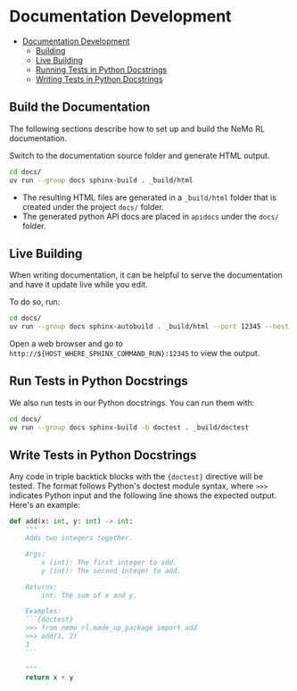 # Documentation Development

- [Documentation Development](#documentation-development)
  - [Building](#building)
  - [Live Building](#live-building)
  - [Running Tests in Python Docstrings](#running-tests-in-python-docstrings)
  - [Writing Tests in Python Docstrings](#writing-tests-in-python-docstrings)


## Build the Documentation

The following sections describe how to set up and build the NeMo RL documentation.

Switch to the documentation source folder and generate HTML output.

```sh
cd docs/
uv run --group docs sphinx-build . _build/html
```

* The resulting HTML files are generated in a `_build/html` folder that is created under the project `docs/` folder.
* The generated python API docs are placed in `apidocs` under the `docs/` folder.

## Live Building

When writing documentation, it can be helpful to serve the documentation and have it update live while you edit.

To do so, run:

```sh
cd docs/
uv run --group docs sphinx-autobuild . _build/html --port 12345 --host 0.0.0.0
```

Open a web browser and go to `http://${HOST_WHERE_SPHINX_COMMAND_RUN}:12345` to view the output.


## Run Tests in Python Docstrings

We also run tests in our Python docstrings. You can run them with:

```sh
cd docs/
uv run --group docs sphinx-build -b doctest . _build/doctest
```

## Write Tests in Python Docstrings

Any code in triple backtick blocks with the `{doctest}` directive will be tested. The format follows Python's doctest module syntax, where `>>>` indicates Python input and the following line shows the expected output. Here's an example:

```python
def add(x: int, y: int) -> int:
    """
    Adds two integers together.

    Args:
        x (int): The first integer to add.
        y (int): The second integer to add.

    Returns:
        int: The sum of x and y.

    Examples:
    ```{doctest}
    >>> from nemo_rl.made_up_package import add
    >>> add(1, 2)
    3
    ```

    """
    return x + y
```


